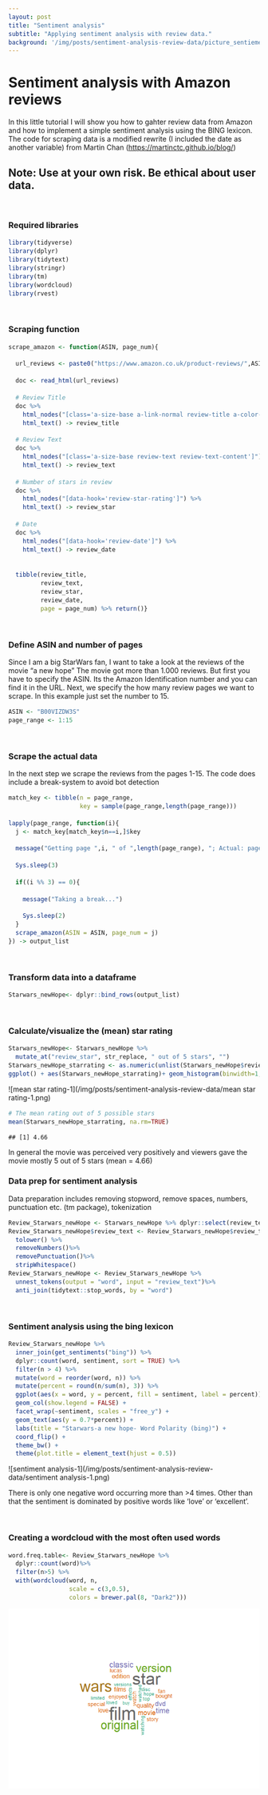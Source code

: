 ```yaml
---
layout: post
title: "Sentiment analysis"
subtitle: "Applying sentiment analysis with review data."
background: '/img/posts/sentiment-analysis-review-data/picture_sentiement_analyis.jpeg'
---
```


Sentiment analysis with Amazon reviews
================

In this little tutorial I will show you how to gahter review data from Amazon and how to implement a simple sentiment analysis using the BING lexicon. The code for scraping data is a modified rewrite (I included the date as another variable) from Martin Chan (<https://martinctc.github.io/blog/>)

## Note: Use at your own risk. Be ethical about user data. 

<br>

### Required libraries

``` r
library(tidyverse)
library(dplyr)
library(tidytext)
library(stringr)
library(tm)
library(wordcloud)
library(rvest)
```
<br>

### Scraping function

``` r
scrape_amazon <- function(ASIN, page_num){
  
  url_reviews <- paste0("https://www.amazon.co.uk/product-reviews/",ASIN,"/?pageNumber=",page_num)
  
  doc <- read_html(url_reviews) 
  
  # Review Title
  doc %>% 
    html_nodes("[class='a-size-base a-link-normal review-title a-color-base review-title-content a-text-bold']") %>%
    html_text() -> review_title
  
  # Review Text
  doc %>% 
    html_nodes("[class='a-size-base review-text review-text-content']") %>%
    html_text() -> review_text
  
  # Number of stars in review
  doc %>%
    html_nodes("[data-hook='review-star-rating']") %>%
    html_text() -> review_star
  
  # Date
  doc %>%
    html_nodes("[data-hook='review-date']") %>%
    html_text() -> review_date
  

  tibble(review_title,
         review_text,
         review_star,
         review_date,
         page = page_num) %>% return()}
```

<br>

### Define ASIN and number of pages
Since I am a big StarWars fan, I want to take a look at the reviews of
the movie “a new hope” The movie got more than 1.000 reviews. But first
you have to specify the ASIN. Its the Amazon Identification number and
you can find it in the URL. Next, we specify the how many review pages
we want to scrape. In this example just set the number to 15.

``` r
ASIN <- "B00VIZDW3S"
page_range <- 1:15
```
<br>

### Scrape the actual data
In the next step we scrape the reviews from the pages 1-15. The code
does include a break-system to avoid bot detection

``` r
match_key <- tibble(n = page_range,
                    key = sample(page_range,length(page_range)))

lapply(page_range, function(i){
  j <- match_key[match_key$n==i,]$key
  
  message("Getting page ",i, " of ",length(page_range), "; Actual: page ",j) 
  
  Sys.sleep(3) 
  
  if((i %% 3) == 0){ 
    
    message("Taking a break...") 
    
    Sys.sleep(2) 
  }
  scrape_amazon(ASIN = ASIN, page_num = j) 
}) -> output_list
```

<br> 

### Transform data into a dataframe

``` r
Starwars_newHope<- dplyr::bind_rows(output_list)
```

<br>

### Calculate/visualize the (mean) star rating

``` r
Starwars_newHope<- Starwars_newHope %>%
  mutate_at("review_star", str_replace, " out of 5 stars", "")
Starwars_newHope_starrating <- as.numeric(unlist(Starwars_newHope$review_star))
ggplot() + aes(Starwars_newHope_starrating)+ geom_histogram(binwidth=1, colour="blue", fill="blue")
```

![mean star rating-1](/img/posts/sentiment-analysis-review-data/mean star rating-1.png)<!-- -->

``` r
# The mean rating out of 5 possible stars
mean(Starwars_newHope_starrating, na.rm=TRUE)
```

    ## [1] 4.66

In general the movie was perceived very positively and viewers gave the movie mostly 5 out of 5 stars (mean = 4.66)

### Data prep for sentiment analysis

Data preparation includes removing stopword, remove spaces, numbers, punctuation etc. (tm package), tokenization

``` r
Review_Starwars_newHope <- Starwars_newHope %>% dplyr::select(review_text)
Review_Starwars_newHope$review_text <- Review_Starwars_newHope$review_text%>%
  tolower() %>%
  removeNumbers()%>%
  removePunctuation()%>%
  stripWhitespace()
Review_Starwars_newHope <- Review_Starwars_newHope %>%
  unnest_tokens(output = "word", input = "review_text")%>%
  anti_join(tidytext::stop_words, by = "word")
```

<br>

### Sentiment analysis using the bing lexicon

``` r
Review_Starwars_newHope %>%
  inner_join(get_sentiments("bing")) %>%
  dplyr::count(word, sentiment, sort = TRUE) %>%
  filter(n > 4) %>%
  mutate(word = reorder(word, n)) %>%
  mutate(percent = round(n/sum(n), 3)) %>%
  ggplot(aes(x = word, y = percent, fill = sentiment, label = percent)) +
  geom_col(show.legend = FALSE) +
  facet_wrap(~sentiment, scales = "free_y") +
  geom_text(aes(y = 0.7*percent)) +
  labs(title = "Starwars-a new hope- Word Polarity (bing)") +
  coord_flip() + 
  theme_bw() +
  theme(plot.title = element_text(hjust = 0.5))
```

![sentiment analysis-1](/img/posts/sentiment-analysis-review-data/sentiment analysis-1.png)<!-- -->

There is only one negative word occurring more than \>4 times. Other than that the sentiment is dominated by positive words like ‘love’ or ‘excellent’.

<br>

### Creating a wordcloud with the most often used words

``` r
word.freq.table<- Review_Starwars_newHope %>%
  dplyr::count(word)%>%
  filter(n>5) %>%
  with(wordcloud(word, n,
                 scale = c(3,0.5),
                 colors = brewer.pal(8, "Dark2")))
```

![wordcloud-1](/img/posts/sentiment-analysis-review-data/wordcloud-1.png)<!-- -->
